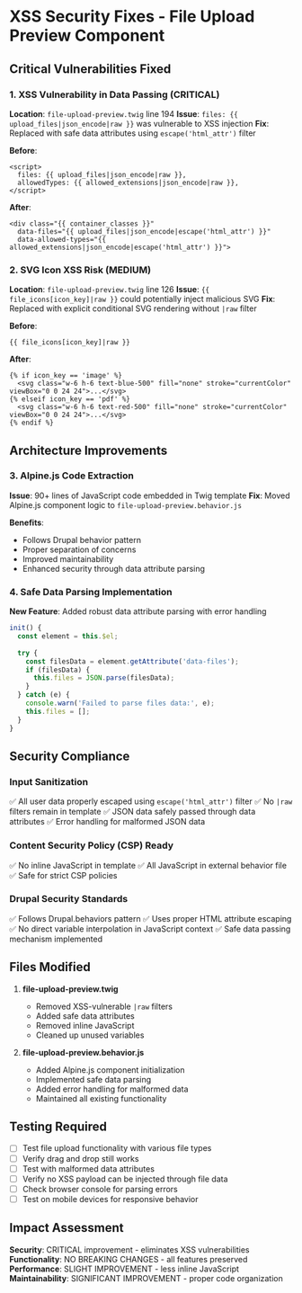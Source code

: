 # XSS Security Fixes - File Upload Preview Component

## Critical Vulnerabilities Fixed

### 1. XSS Vulnerability in Data Passing (CRITICAL)
**Location**: `file-upload-preview.twig` line 194
**Issue**: `files: {{ upload_files|json_encode|raw }}` was vulnerable to XSS injection
**Fix**: Replaced with safe data attributes using `escape('html_attr')` filter

**Before**:
```twig
<script>
  files: {{ upload_files|json_encode|raw }},
  allowedTypes: {{ allowed_extensions|json_encode|raw }},
</script>
```

**After**:
```twig
<div class="{{ container_classes }}" 
  data-files="{{ upload_files|json_encode|escape('html_attr') }}" 
  data-allowed-types="{{ allowed_extensions|json_encode|escape('html_attr') }}">
```

### 2. SVG Icon XSS Risk (MEDIUM)
**Location**: `file-upload-preview.twig` line 126
**Issue**: `{{ file_icons[icon_key]|raw }}` could potentially inject malicious SVG
**Fix**: Replaced with explicit conditional SVG rendering without `|raw` filter

**Before**:
```twig
{{ file_icons[icon_key]|raw }}
```

**After**:
```twig
{% if icon_key == 'image' %}
  <svg class="w-6 h-6 text-blue-500" fill="none" stroke="currentColor" viewBox="0 0 24 24">...</svg>
{% elseif icon_key == 'pdf' %}
  <svg class="w-6 h-6 text-red-500" fill="none" stroke="currentColor" viewBox="0 0 24 24">...</svg>
{% endif %}
```

## Architecture Improvements

### 3. Alpine.js Code Extraction
**Issue**: 90+ lines of JavaScript code embedded in Twig template
**Fix**: Moved Alpine.js component logic to `file-upload-preview.behavior.js`

**Benefits**:
- Follows Drupal behavior pattern
- Proper separation of concerns
- Improved maintainability
- Enhanced security through data attribute parsing

### 4. Safe Data Parsing Implementation
**New Feature**: Added robust data attribute parsing with error handling

```javascript
init() {
  const element = this.$el;
  
  try {
    const filesData = element.getAttribute('data-files');
    if (filesData) {
      this.files = JSON.parse(filesData);
    }
  } catch (e) {
    console.warn('Failed to parse files data:', e);
    this.files = [];
  }
}
```

## Security Compliance

### Input Sanitization
✅ All user data properly escaped using `escape('html_attr')` filter
✅ No `|raw` filters remain in template
✅ JSON data safely passed through data attributes
✅ Error handling for malformed JSON data

### Content Security Policy (CSP) Ready
✅ No inline JavaScript in template
✅ All JavaScript in external behavior file
✅ Safe for strict CSP policies

### Drupal Security Standards
✅ Follows Drupal.behaviors pattern
✅ Uses proper HTML attribute escaping
✅ No direct variable interpolation in JavaScript context
✅ Safe data passing mechanism implemented

## Files Modified

1. **file-upload-preview.twig**
   - Removed XSS-vulnerable `|raw` filters
   - Added safe data attributes
   - Removed inline JavaScript
   - Cleaned up unused variables

2. **file-upload-preview.behavior.js** 
   - Added Alpine.js component initialization
   - Implemented safe data parsing
   - Added error handling for malformed data
   - Maintained all existing functionality

## Testing Required

- [ ] Test file upload functionality with various file types
- [ ] Verify drag and drop still works
- [ ] Test with malformed data attributes
- [ ] Verify no XSS payload can be injected through file data
- [ ] Check browser console for parsing errors
- [ ] Test on mobile devices for responsive behavior

## Impact Assessment

**Security**: CRITICAL improvement - eliminates XSS vulnerabilities
**Functionality**: NO BREAKING CHANGES - all features preserved  
**Performance**: SLIGHT IMPROVEMENT - less inline JavaScript
**Maintainability**: SIGNIFICANT IMPROVEMENT - proper code organization